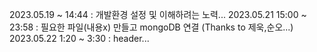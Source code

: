 2023.05.19 ~ 14:44 : 개발환경 설정 및 이해하려는 노력...
2023.05.21 15:00 ~ 23:58 : 필요한 파일(내용x) 만들고 mongoDB 연결 (Thanks to 제욱,순오...)
2023.05.22 1:20 ~ 3:30 : header...